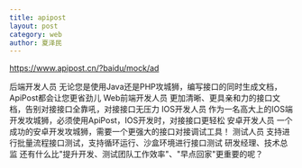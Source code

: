 ```yaml
---
title: apipost
layout: post
category: web
author: 夏泽民
---
```

https://www.apipost.cn/?baidu/mock/ad

<!-- more -->
后端开发人员
无论您是使用Java还是PHP攻城狮，编写接口的同时生成文档，ApiPost都会让您更省劲儿
Web前端开发人员
更加清晰、更具亲和力的接口文档，告别对接接口全靠吼，对接接口无压力
IOS开发人员
作为一名高大上的IOS端开发攻城狮，必须使用ApiPost，IOS开发时，对接接口更轻松
安卓开发人员
一个成功的安卓开发攻城狮，需要一个更强大的接口对接调试工具！
测试人员
支持进行批量流程接口测试，支持循环运行、沙盒环境进行接口测试
研发经理、技术总监
还有什么比"提升开发、测试团队工作效率"、"早点回家"更重要的呢？

